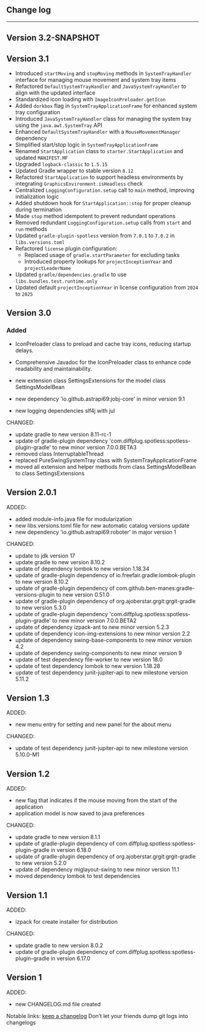 ## Change log
----------------------

Version 3.2-SNAPSHOT
----------------------


Version 3.1
----------------------

- Introduced `startMoving` and `stopMoving` methods in `SystemTrayHandler` interface for managing mouse movement and system tray items
- Refactored `DefaultSystemTrayHandler` and `JavaSystemTrayHandler` to align with the updated interface
- Standardized icon loading with `ImageIconPreloader.getIcon`
- Added `dorkbox` flag in `SystemTrayApplicationFrame` for enhanced system tray configuration
- Introduced `JavaSystemTrayHandler` class for managing the system tray using the `java.awt.SystemTray` API
- Enhanced `DefaultSystemTrayHandler` with a `MouseMovementManager` dependency
- Simplified start/stop logic in `SystemTrayApplicationFrame`
- Renamed `StartApplication` class to `starter.StartApplication` and updated `MANIFEST.MF`
- Upgraded `logback-classic` to `1.5.15`
- Updated Gradle wrapper to stable version `8.12`
- Refactored `StartApplication` to support headless environments by integrating `GraphicsEnvironment.isHeadless` check
- Centralized `LoggingConfiguration.setup` call to `main` method, improving initialization logic
- Added shutdown hook for `StartApplication::stop` for proper cleanup during termination
- Made `stop` method idempotent to prevent redundant operations
- Removed redundant `LoggingConfiguration.setup` calls from `start` and `run` methods
- Updated `gradle-plugin-spotless` version from `7.0.1` to `7.0.2` in `libs.versions.toml`
- Refactored `license` plugin configuration:
    - Replaced usage of `gradle.startParameter` for excluding tasks
    - Introduced property lookups for `projectInceptionYear` and `projectLeaderName`
- Updated `gradle/dependencies.gradle` to use `libs.bundles.test.runtime.only`
- Updated default `projectInceptionYear` in license configuration from `2024` to `2025`

Version 3.0
-------------

### Added

- IconPreloader class to preload and cache tray icons, reducing startup delays.
- Comprehensive Javadoc for the IconPreloader class to enhance code readability and maintainability.

- new extension class SettingsExtensions for the model class SettingsModelBean
- new dependency 'io.github.astrapi69:jobj-core' in minor version 9.1
- new logging dependencies slf4j with jul

CHANGED:

- update gradle to new version 8.11-rc-1
- update of gradle-plugin dependency 'com.diffplug.spotless:spotless-plugin-gradle' to new minor version 7.0.0.BETA3
- removed class InterruptableThread
- replaced PureSwingSystemTray class with SystemTrayApplicationFrame
- moved all extension and helper methods from class SettingsModelBean to class SettingsExtensions

Version 2.0.1
-------------

ADDED:

- added module-info.java file for modularization
- new libs.versions.toml file for new automatic catalog versions update
- new dependency 'io.github.astrapi69:roboter' in major version 1

CHANGED:

- update to jdk version 17
- update gradle to new version 8.10.2
- update of dependency lombok to new version 1.18.34
- update of gradle-plugin dependency of io.freefair.gradle:lombok-plugin to new version 8.10.2
- update of gradle-plugin dependency of com.github.ben-manes:gradle-versions-plugin to new version 0.51.0
- update of gradle-plugin dependency of org.ajoberstar.grgit:grgit-gradle to new version 5.3.0
- update of gradle-plugin dependency 'com.diffplug.spotless:spotless-plugin-gradle' to new minor version 7.0.0.BETA2
- update of dependency izpack-ant to new minor version 5.2.3
- update of dependency icon-img-extensions to new minor version 2.2
- update of dependency swing-base-components to new minor version 4.2
- update of dependency swing-components to new minor version 9
- update of test dependency file-worker to new version 18.0
- update of test dependency lombok to new version 1.18.28
- update of test dependency junit-jupiter-api to new milestone version 5.11.2


Version 1.3
-------------

ADDED:

- new menu entry for setting and new panel for the about menu

CHANGED:

- update of test dependency junit-jupiter-api to new milestone version 5.10.0-M1

Version 1.2
-------------

ADDED:

- new flag that indicates if the mouse moving from the start of the application
- application model is now saved to java preferences

CHANGED:

- update gradle to new version 8.1.1
- update of gradle-plugin dependency of com.diffplug.spotless:spotless-plugin-gradle in version 6.18.0
- update of gradle-plugin dependency of org.ajoberstar.grgit:grgit-gradle to new version 5.2.0
- update of dependency miglayout-swing to new minor version 11.1
- moved dependency lombok to test dependencies

Version 1.1
-------------

ADDED:

- izpack for create installer for distribution

CHANGED:

- update gradle to new version 8.0.2
- update of gradle-plugin dependency of com.diffplug.spotless:spotless-plugin-gradle in version 6.17.0

Version 1
-------------

ADDED:

- new CHANGELOG.md file created

Notable links:
[keep a changelog](http://keepachangelog.com/en/1.0.0/) Don’t let your friends dump git logs into changelogs
